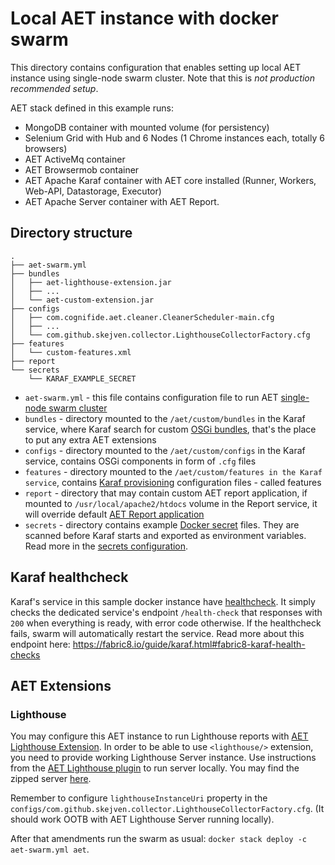 # Local AET instance with docker swarm
This directory contains configuration that enables setting up local AET instance using single-node swarm cluster. 
Note that this is *not production recommended setup*.

AET stack defined in this example runs:
- MongoDB container with mounted volume (for persistency)
- Selenium Grid with Hub and 6 Nodes (1 Chrome instances each, totally 6 browsers)
- AET ActiveMq container
- AET Browsermob container
- AET Apache Karaf container with AET core installed (Runner, Workers, Web-API, Datastorage, Executor)
- AET Apache Server container with AET Report.

## Directory structure
```
.
├── aet-swarm.yml
├── bundles
│   ├── aet-lighthouse-extension.jar
│   ├── ...
│   └── aet-custom-extension.jar
├── configs
│   ├── com.cognifide.aet.cleaner.CleanerScheduler-main.cfg
│   ├── ...
│   └── com.github.skejven.collector.LighthouseCollectorFactory.cfg
├── features
│   └── custom-features.xml
├── report
└── secrets
    └── KARAF_EXAMPLE_SECRET
```

- `aet-swarm.yml` - this file contains configuration file to run AET [single-node swarm cluster](https://docs.docker.com/engine/swarm/key-concepts/)
- `bundles` - directory mounted to the `/aet/custom/bundles` in the Karaf service, where Karaf search for custom [OSGi bundles](https://en.wikipedia.org/wiki/OSGi#Bundles), that's the place to put any extra AET extensions
- `configs` - directory mounted to the `/aet/custom/configs` in the Karaf service, contains OSGi components in form of `.cfg` files
- `features` - directory mounted to the `/aet/custom/features in the Karaf service`, contains [Karaf provisioning](https://karaf.apache.org/manual/latest/provisioning) configuration files - called features
- `report` - directory that may contain custom AET report application, if mounted to `/usr/local/apache2/htdocs` volume in the Report service, it will override default [AET Report application](https://github.com/Cognifide/aet/tree/master/report)
- `secrets` - directory contains example [Docker secret](https://docs.docker.com/engine/swarm/secrets/) files. They are scanned before Karaf starts and exported as environment variables. Read more in the [secrets configuration](https://github.com/malaskowski/aet-docker#docker-secrets).

## Karaf healthcheck
Karaf's service in this sample docker instance have [healthcheck](https://docs.docker.com/compose/compose-file/#healthcheck). It simply checks the dedicated service's endpoint `/health-check` that responses with `200` when everything is ready, with error code otherwise. If the healthcheck fails, swarm will automatically restart the service.
Read more about this endpoint here: https://fabric8.io/guide/karaf.html#fabric8-karaf-health-checks

## AET Extensions

### Lighthouse
You may configure this AET instance to run Lighthouse reports with [AET Lighthouse Extension](https://github.com/malaskowski/aet-lighthouse-extension).
In order to be able to use `<lighthouse/>` extension, you need to provide working Lighthouse Server instance. 
Use instructions from the [AET Lighthouse plugin](https://github.com/malaskowski/aet-lighthouse-extension/tree/master/lighthouse-server#lighthouse-server-for-aet-collector) 
to run server locally. You may find the zipped server [here](https://github.com/malaskowski/aet-lighthouse-extension/releases/download/0.1.0/aet-lighthouse-server.zip).

Remember to configure `lighthouseInstanceUri` property in the `configs/com.github.skejven.collector.LighthouseCollectorFactory.cfg`.
(It should work OOTB with AET Lighthouse Server running locally).

After that amendments run the swarm as usual: `docker stack deploy -c aet-swarm.yml aet`.

